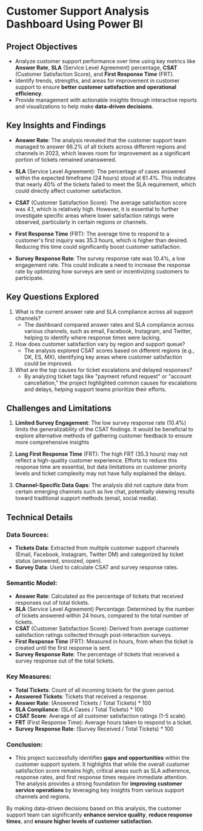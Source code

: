 
# Customer Support Analysis Dashboard Using Power BI

## Project Objectives
- Analyze customer support performance over time using key metrics like **Answer Rate**, **SLA** (Service Level Agreement) percentage, **CSAT** (Customer Satisfaction Score), and **First Response Time** (FRT).
- Identify trends, strengths, and areas for improvement in customer support to ensure **better customer satisfaction and operational efficiency**.
- Provide management with actionable insights through interactive reports and visualizations to help make **data-driven decisions**.

## Key Insights and Findings

- **Answer Rate**: The analysis revealed that the customer support team managed to answer 66.2% of all tickets across different regions and channels in 2023, which leaves room for improvement as a significant portion of tickets remained unanswered.

- **SLA** (Service Level Agreement): The percentage of cases answered within the expected timeframe (24 hours) stood at 61.4%. 
This indicates that nearly 40% of the tickets failed to meet the SLA requirement, which could directly affect customer satisfaction.

- **CSAT** (Customer Satisfaction Score): The average satisfaction score was 4.1, which is relatively high. However, it is essential to further investigate specific areas where lower satisfaction ratings were observed, particularly in certain regions or channels.

- **First Response Time** (FRT): The average time to respond to a customer's first inquiry was 35.3 hours, which is higher than desired. Reducing this time could significantly boost customer satisfaction.

- **Survey Response Rate**: The survey response rate was 10.4%, a low engagement rate. This could indicate a need to increase the response rate by optimizing how surveys are sent or incentivizing customers to participate.

## Key Questions Explored
1. What is the current answer rate and SLA compliance across all support channels?
   - The dashboard compared answer rates and SLA compliance across various channels, such as email, Facebook, Instagram, and Twitter, helping to identify where response times were lacking.
2. How does customer satisfaction vary by region and support queue?
   - The analysis explored CSAT scores based on different regions (e.g., DK, ES, MX), identifying key areas where customer satisfaction could be improved.
3. What are the top causes for ticket escalations and delayed responses?
   - By analyzing ticket tags like "payment refund request" or "account cancellation," the project highlighted common causes for escalations and delays, helping support teams prioritize their efforts.

## Challenges and Limitations
1. **Limited Survey Engagement**: The low survey response rate (10.4%) limits the generalizability of the CSAT findings. It would be beneficial to explore alternative methods of gathering customer feedback to ensure more comprehensive insights

2. **Long First Response Time** (FRT): The high FRT (35.3 hours) may not reflect a high-quality customer experience. Efforts to reduce this response time are essential, but data limitations on customer priority levels and ticket complexity may not have fully explained the delays.

3. **Channel-Specific Data Gaps**: The analysis did not capture data from certain emerging channels such as live chat, potentially skewing results toward traditional support methods (email, social media).

## Technical Details
### Data Sources:
* **Tickets Data**: Extracted from multiple customer support channels (Email, Facebook, Instagram, Twitter DM) and categorized by ticket status (answered, snoozed, open).
* **Survey Data**: Used to calculate CSAT and survey response rates.

### Semantic Model:
- **Answer Rate**: Calculated as the percentage of tickets that received responses out of total tickets.
- **SLA** (Service Level Agreement) Percentage: Determined by the number of tickets answered within 24 hours, compared to the total number of tickets.
- **CSAT** (Customer Satisfaction Score): Derived from average customer satisfaction ratings collected through post-interaction surveys.
- **First Response Time** (FRT): Measured in hours, from when the ticket is created until the first response is sent.
- **Survey Response Rate**: The percentage of tickets that received a survey response out of the total tickets.
### Key Measures:
- **Total Tickets**: Count of all incoming tickets for the given period.
- **Answered Tickets**: Tickets that received a response.
- **Answer Rate**: (Answered Tickets / Total Tickets) * 100
- **SLA Compliance**: (SLA Cases / Total Tickets) * 100
- **CSAT Score**: Average of all customer satisfaction ratings (1-5 scale).
- **FRT** (First Response Time): Average hours taken to respond to a ticket.
- **Survey Response Rate**: (Survey Received / Total Tickets) * 100



### Conclusion:

- This project successfully identifies **gaps and opportunities** within the customer support system. It highlights that while the overall customer satisfaction score remains high, critical areas such as SLA adherence, response rates, and first response times require immediate attention. The analysis provides a strong foundation for **improving customer service operations** by leveraging key insights from various support channels and regions.

By making data-driven decisions based on this analysis, the customer support team can significantly **enhance service quality**, **reduce response times**, and **ensure higher levels of customer satisfaction**.
